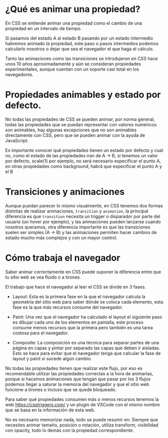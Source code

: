 # ¿Qué es animar una propiedad?

En CSS se entiende animar una propiedad como el cambio de una propiedad en un intervalo de tiempo.

Si pasamos del estado A al estado B pasando por un estado intermedio habremos animado la propiedad, este paso o pasos intermedios podemos calcularlo nosotros o dejar que sea el navegador el que haga el cálculo.

Tanto las animaciones como las transiciones se introdujeron en CSS hace unos 10 años aproximadamente y aún se consideran propiedades experimentales, aunque cuentan con un soporte casi total en los navegadores.

# Propiedades animables y estado por defecto.

No todas las propiedades de CSS se pueden animar, por norma general, todas las propiedades que se puedan representar con valores numéricos son animables, hay algunas excepciones que no son animables directamente con CSS, pero que se pueden animar con la ayuda de JavaScript.

Es importante conocer qué propiedades tienen un estado por defecto y cual no, como el estado de las propiedades iran de A -> B, si tenemos un valor por defecto, scale(1) por ejemplo, no será necesario especificar el punto A, en otras propiedades como background, habrá que especificar el punto A y el B

# Transiciones y animaciones

Aunque puedan parecer lo mismo visualmente, en CSS tenemos dos formas distintas de realizar animaciones, `transition` y `animation`, la principal diferencia es que `transition` necesita un trigger o disparador por parte del usuario (un hover por ejemplo), y las animaciones pueden lanzarse cuando nosotros queramos, otra diferencia importante es que las transiciones suelen ser simples (A -> B) y las animaciones permiten hacer cambios de estado mucho más complejos y con un mayor control.

# Cómo trabaja el navegador

Saber animar correctamente en CSS puede suponer la diferencia entre que tu sitio web se vea fluido o a tirones.

El trabajo que hace el navegador al leer el CSS se divide en 3 fases.

- Layout: Esta es la primera fase en la que el navegador calcula la geometría del sitio web para saber dónde se coloca cada elemento, esta fase es la que más recursos consume del navegador.

- Paint: Una vez que el navegador ha calculado el layout el siguiente paso es dibujar cada uno de los elementos en pantalla, este proceso consume menos recursos que la primera pero también es una tarea costosa para el navegador.

- Composite: La composición es una técnica para separar partes de una página en capas y pintar por separado las capas que deben ir aisladas. Esto se hace para evitar que el navegador tenga que calcular la fase de layout y paint si sucede algún cambio.

No todas las propiedades tienen que realizar este flujo, por eso es recomendable utilizar las propiedades correctas a la hora de animarlas, porque si hacemos animaciones que tengan que pasar por los 3 flujos podemos llegar a saturar la memoria del navegador y que el sitio web funcione a tirones o incluso que se quede bloqueado.

Para saber qué propiedades consumen más o menos recursos tenemos la web https://csstriggers.com/ y un plugin de VSCode con el mismo nombre que se basa en la información de esta web.

No es necesario memorizar nada, todo se puede resumir en: Siempre que necesites animar tamaño, posición o rotación, utiliza transform, visibilidad con opacity, todo lo demás con la propiedad correspondiente.
